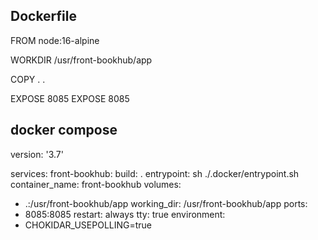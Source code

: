 ## Dockerfile

FROM node:16-alpine

WORKDIR /usr/front-bookhub/app

COPY . .

EXPOSE 8085
EXPOSE 8085

## docker compose

version: '3.7'

services:
front-bookhub:
build: .
entrypoint: sh ./.docker/entrypoint.sh
container_name: front-bookhub
volumes:

- .:/usr/front-bookhub/app
  working_dir: /usr/front-bookhub/app
  ports:
- 8085:8085
  restart: always
  tty: true
  environment:
- CHOKIDAR_USEPOLLING=true
